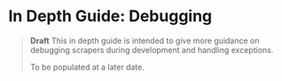 # In Depth Guide: Debugging

> **Draft**
> This in depth guide is intended to give more guidance on debugging scrapers during
> development and handling exceptions.
>
>To be populated at a later date.
